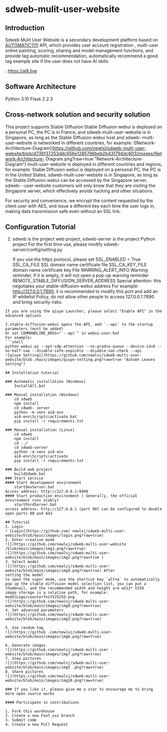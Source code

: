 # sdweb-mulit-user-website 

## Introduction 
Sdweb Mulit User Website is a secondary development platform based on [AUTOMATIC1111](https://github.com/AUTOMATIC1111 "AUTOMATIC1111") API, which provides user account registration , multi-user online painting, scoring, sharing and model management functions, and provide tag automatic recommendation, automatically recommend a good tag example site if the user does not have AI skills 

: https://ai8.live 

## Software Architecture 
Python 3.10 
Flask 2.2.3 


## Cross-network solution and security solution 
This project supports Stable Diffusion Stable Diffusion webui is deployed on a personal PC, the PC is in France, and sdweb-mulit-user-website is in Singapore, as long as the Stable Diffusion webui 
host and sdweb- mulit-user-website is networked in different countries, for example: 
![Network-Architecture-Diagram](https://github.com/newlxj/sdweb-multi-user-website/blob/d736f37253ddc656e1285798beb2b431794dc603/images/Network-Architecture- Diagram.png?raw=true "Network-Architecture-Diagram") 
mulit-user-website is deployed in different countries and regions, for example: Stable Diffusion webui is deployed on a personal PC, the PC is in the United States, sdweb-mulit-user-website is in Singapore, as long as the Stable Diffusion webui can be accessed by the Singapore server, sdweb- -user-website customers will only know that they are visiting the Singapore server, which effectively avoids hacking and other situations. 

For security and convenience, we encrypt the content requested by the client user with AES, and issue a different key each time the user logs in, making data transmission safe even without an SSL link. 

## Configuration Tutorial
1. sdweb is the project web project, sdweb-server is the project Python project 
For the first time use, please modify sdweb-server/config/setting.py 

	If you use the https protocol, please set SSL_ENABLED = True 
	SSL_CA_FILE SSL domain name certificate file 
	SSL_CA_KEY_FILE domain name certificate key File 
	WARRING_ALERT_INFO Warning reminder, if it is empty, it will not open a pop-up warning reminder 
	REMOTE_STABLE_DIFFUSION_SERVER_ADDRESS Special attention: this negotiates your stable-diffusion-webui address For example: http://127.0.0.1:7890, it is recommended to modify this port and add an IP whitelist Policy, do not allow other people to access 127.0.0.1:7890 and bring security risks.  
``` 
If you are using the qiuye Launcher, please select "Enable API" in the advanced options

2.stable-diffusion-webui opens the API, add `--api` to the startup parameters (must be added)
Or set COMMANDLINE_ARGS="`--api`" in webui-user.bat 
For example: 
```shell 
python webui.py --opt-sdp-attention --no-gradio-queue --device-id=0 --no-half-vae --disable-safe-unpickle --disable-nan-check --api 
![qiuye Settings](https://github.com/newlxj/sdweb-multi-user-website/blob /main/images/qiuye-setting.png?raw=true "Autumn Leaves Setting") 

## Installation tutorial 

### Automatic installation (Windows) 
	InstallAll.bat 

### Manual installation (Windows) 
	cd sdweb 
	npm install 
	cd sdweb- server 
	python -m venv ai8-env 
	ai8-env\Scripts\activate.bat 
	pip install -r requirements.txt 

### Manual installation (Linux) 
	cd sdweb 
	npm install 
	cd ../ 
	cd sdweb-server
	python -m venv ai8-env 
	ai8-env\Scripts\activate 
	pip install -r requirements.txt 

### Build web project 
	buildSdweb.bat 
### Start service 
#### Start development environment  
	startDevServer.bat 
Access address: http://127.0.0.1:9999
#### Start production environment ( Generally, the official environment runs stably) 
	startPordServer.bat 
access address: http://127.0.0.1 (port 80) can be configured to double open ports 80 and 443 

## Tutorial 
1. Login 
! [Login](https://github.com/ newlxj/sdweb-multi-user-website/blob/main/images/login.png?raw=true) 
2. Enter creative mode 
![](https://github.com/newlxj/sdweb-multi-user-website /blob/main/images/img1.png?raw=true) 
![](https://github.com/newlxj/sdweb-multi-user-website/blob/main/images/img2.png?raw=true ) 
3. Select model 
![](https://github.com/newlxj/sdweb-multi-user-website/blob/main/images/img4.png?raw=true) After 
setting the model 
to open the super mode, use the shortcut key `alt+p` to automatically pop up the stable diffusion model selection list, you can put a thumbnail, and the recommended width and height are w512* h256 
image storage is a relative path, for example: modelLogo/counterfeitV2525d.png 
![](https://github.com/newlxj/sdweb-multi-user-website/blob/main/images/img8.png?raw=true) 
4. Set advanced parameters
![](https://github.com/newlxj/sdweb-multi-user-website/blob/main/images/img3.png?raw=true) 

5. Use random tag 
![](https://github .com/newlxj/sdweb-multi-user-website/blob/main/images/img6.png?raw=true) 

6. Generate images 
![](https://github.com/newlxj/sdweb-multi-user -website/blob/main/images/img7.png?raw=true) 
7. View pictures 
![](https://github.com/newlxj/sdweb-multi-user-website/blob/main/images/img5 .png?raw=true) 
8. Share pictures 
![](https://github.com/newlxj/sdweb-multi-user-website/blob/main/images/img10.png?raw=true) 

### If you like it, please give me a star to encourage me to bring more open source works 

#### Participate in contributions 

1. Fork this warehouse 
2. Create a new Feat_xxx branch 
3. Submit code 
4. Create a new Pull Request


